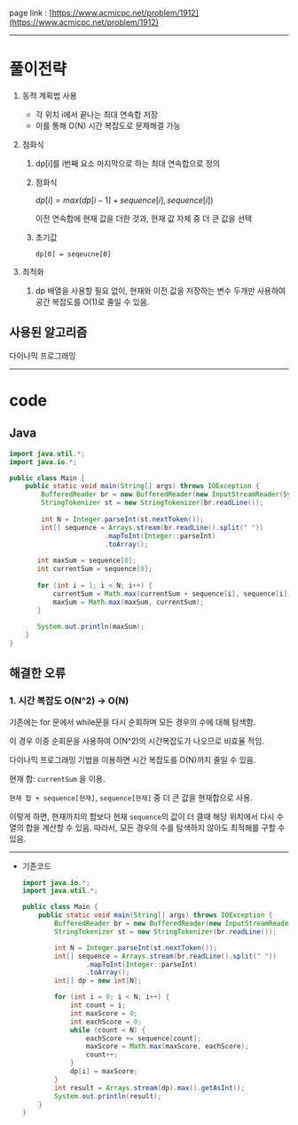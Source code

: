 page link : [https://www.acmicpc.net/problem/1912](https://www.acmicpc.net/problem/1912)

---

# 풀이전략

1. 동적 계획법 사용
    - 각 위치 i에서 끝나는 최대 연속합 저장
    - 이를 통해 O(N) 시간 복잡도로 문제해결 가능
2. 점화식
    1. dp[i]를 i번째 요소 마지막으로 하는 최대 연속합으로 정의
    2. 점화식
        
        $dp[i] = max(dp[i-1] + sequence[i], sequence[i])$
        
        이전 연속합에 현재 값을 더한 것과, 현재 값 자체 중 더 큰 값을 선택
        
    3. 초기값
        
        `dp[0] = seqeucne[0]`
        
3. 최적화
    1. dp 배열을 사용할 필요 없이, 현재와 이전 값을 저장하는 변수 두개만 사용하여 공간 복잡도를 O(1)로 줄일 수 있음.

## 사용된 알고리즘

다이나믹 프로그래밍

---

# code

## Java

```java
import java.util.*;
import java.io.*;

public class Main {
    public static void main(String[] args) throws IOException {
        BufferedReader br = new BufferedReader(new InputStreamReader(System.in));
        StringTokenizer st = new StringTokenizer(br.readLine());
        
        int N = Integer.parseInt(st.nextToken());
        int[] sequence = Arrays.stream(br.readLine().split(" "))
				        .mapToInt(Integer::parseInt)
				        .toArray();
       
       int maxSum = sequence[0];
       int currentSum = sequence[0];
       
       for (int i = 1; i < N; i++) {
           currentSum = Math.max(currentSum + sequence[i], sequence[i]);
           maxSum = Math.max(maxSum, currentSum);
       }
       
       System.out.println(maxSum);
    }
}
```

## 해결한 오류

### 1. 시간 복잡도 O(N^2) → O(N)

기존에는 for 문에서 while문을 다시 순회하며 모든 경우의 수에 대해 탐색함.

이 경우 이중 순회문을 사용하여 O(N^2)의 시간복잡도가 나오므로 비효율 적임.

다이나믹 프로그래밍 기법을 이용하면 시간 복잡도를 O(N)까지 줄일 수 있음.

현재 합: `currentSum` 을 이용.

`현재 합 + sequence[현재]`, `sequence[현재]` 중 더 큰 값을 현재합으로 사용.

이렇게 하면, 현재까지의 합보다 현재 `sequence`의 값이 더 클때 해당 위치에서 다시 수열의 합을 계산할 수 있음. 따라서, 모든 경우의 수를 탐색하지 않아도 최적해를 구할 수 있음.

---

- 기존코드
    
    ```java
    import java.io.*;
    import java.util.*;
    
    public class Main {
        public static void main(String[] args) throws IOException {
            BufferedReader br = new BufferedReader(new InputStreamReader(System.in));
            StringTokenizer st = new StringTokenizer(br.readLine());
    
            int N = Integer.parseInt(st.nextToken());
            int[] sequence = Arrays.stream(br.readLine().split(" "))
                    .mapToInt(Integer::parseInt)
                    .toArray();
            int[] dp = new int[N];
    
            for (int i = 0; i < N; i++) {
                int count = i;
                int maxScore = 0;
                int eachScore = 0;
                while (count < N) {
                    eachScore += sequence[count];
                    maxScore = Math.max(maxScore, eachScore);
                    count++;
                }
                dp[i] = maxScore;
            }
            int result = Arrays.stream(dp).max().getAsInt();
            System.out.println(result);
        }
    }
    
    ```
